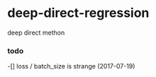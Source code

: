 # deep-direct-regression
deep direct methon

### todo
-[]  loss / batch_size is strange (2017-07-19)
